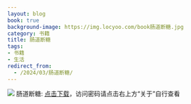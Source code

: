 ```yaml
---
layout: blog
book: true
background-image: https://img.locyoo.com/book肠道断糖.jpg
category: 书籍
title: 肠道断糖
tags:
- 书籍
- 生活
redirect_from:
  - /2024/03/肠道断糖/
---
```

![](https://img.locyoo.com/book肠道断糖.jpg)
肠道断糖: <a name = "ref1" href="https://url18.ctfile.com/f/50983618-1323174658-59147b?p=3619">点击下载</a>，访问密码请点击右上方“关于”自行查看